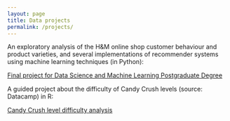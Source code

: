 ```yaml
---
layout: page
title: Data projects
permalink: /projects/
---
```


An exploratory analysis of the H&M online shop customer behaviour and product varieties, and several implementations of recommender systems using machine learning techniques (in Python): 

<a href="https://stefaniesturm.github.io/capstone-project/" target="_blank" rel="noopener">Final project for Data Science and Machine Learning Postgraduate Degree</a>

A guided project about the difficulty of Candy Crush levels (source: Datacamp) in R: 
  
<a href="https://stefaniesturm.github.io/candy_crush.html" target="_blank" rel="noopener">Candy Crush level difficulty analysis</a>
 
  

